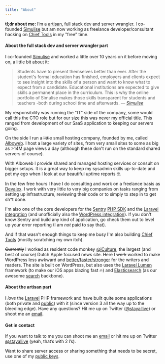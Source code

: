 ```yaml
---
title: "About"
---
```


**tl;dr about me:** I’m a [artisan](http://laravel.com), full stack dev and server wrangler. I co-founded [Simulise](https://www.simulise.com/) but am now working as freelance developer/consultant hacking on [Chief Tools](https://chief.app/) in my "free" time.

#### About the full stack dev and server wrangler part

I co-founded [Simulise](https://www.simulise.com/) and worked a little over 10 years on it before moving on, a little bit about it:

> Students have to present themselves better than ever. After the student's formal education has finished, employers and clients expect to see insight into the skills of a person and want to know what to expect from a candidate. Educational institutions are expected to give skills a permanent place in the curriculum. This is why the online portfolio of Simulise makes those skills transparent for students and teachers -both during school time and afterwards. *— [Simulise](https://www.simulise.com/en)*

My responsibility was running the "IT" side of the company, some would call this the CTO role but for our size this was never my official title. This ranged from development of our SaaS application to keeping our servers going.

On the side I run a ~~little~~ small hosting company, founded by me, called [Alboweb](https://www.alboweb.nl). I host a large variety of sites, from very small sites to some as big as >14M page views a day (although these don't run on the standard shared servers of course).
 
With Alboweb I provide shared and managed hosting services or consult on bigger setups. It is a great way to keep my sysadmin skills up-to-date and pet my ego when I look at our beautiful uptime reports 🤓.

In the few free hours I have I do consulting and work on a freelance basis as [Devalex](https://devalex.nl/). I work with very little to very big companies on tasks ranging from setting up infrastructure, reviewing their code or to simply to step in to get sh*t done.

I'm also one of the core developers for the [Sentry](https://sentry.io) [PHP SDK](https://github.com/getsentry/sentry-php) and the [Laravel integration](https://github.com/getsentry/sentry-php) (and unofficially also the [WordPress integration](https://github.com/stayallive/wp-sentry)). If you don't know Sentry and build any kind of application, go check them out to level up your error reporting (I am _not_ paid to say that).

And if that wasn't enough things to keep me busy I'm also building [Chief Tools](https://chief.app/) (mostly scratching my own itch).

~~<del datetime="2016-01-26T18:30:00+00:00">Currently</del>~~ I worked as resident code monkey [@iCulture](https://www.iculture.nl/), the largest (and best of course) Dutch Apple focused news site. Here I ~~work~~ worked to make WordPress less awkward and [better/faster/stronger](https://www.youtube.com/watch?v=gAjR4_CbPpQ) for the writers and readers. The site is built on WordPress, but also uses the [Laravel Lumen](http://lumen.laravel.com) framework (to make our iOS apps blazing fast 🔥) and [Elasticsearch](https://www.elastic.co/) (as our awesome [search](http://www.iculture.nl/?s=nieuwe%20zoekfunctie) backbone).

#### About the artisan part

I _love_ the [Laravel](http://laravel.com) PHP framework and have built quite some applications (both private and [public](https://alex.bouma.dev/tag/projects/)) with it (since version 3 all the way up to the bleeding edge). Have any questions? Hit me up on Twitter ([@stayallive](https://twitter.com/stayallive)) or shoot me an [email](mailto:alex+laravel@bouma.dev).

#### Get in contact

If you want to talk to me you can shoot me an [email](mailto:alex+blog@bouma.dev) or hit me up on Twitter [@stayallive](https://twitter.com/stayallive) (yeah, that’s with 2 l’s).

Want to share server access or sharing something that needs to be secret, use one of my [public keys](/public-key).

